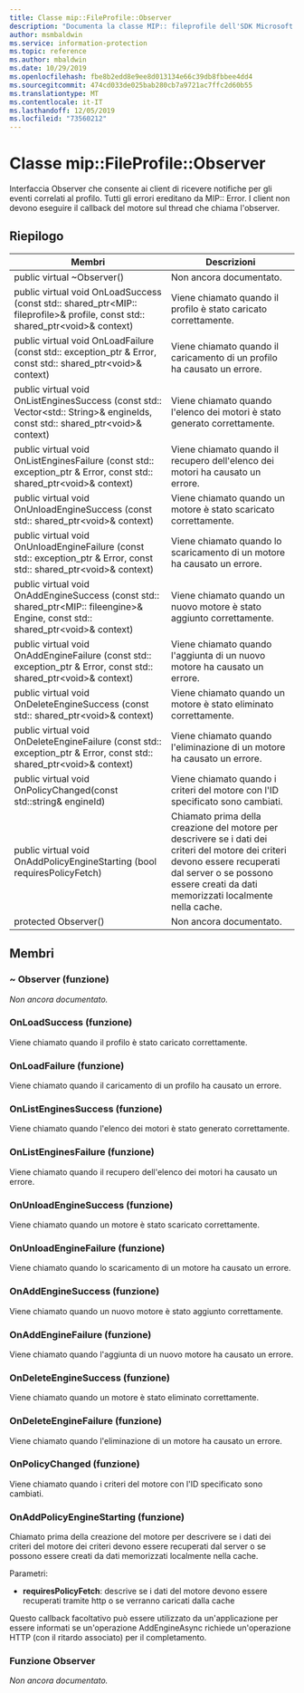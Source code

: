 ```yaml
---
title: Classe mip::FileProfile::Observer
description: "Documenta la classe MIP:: fileprofile dell'SDK Microsoft Information Protection (MIP)."
author: msmbaldwin
ms.service: information-protection
ms.topic: reference
ms.author: mbaldwin
ms.date: 10/29/2019
ms.openlocfilehash: fbe8b2edd8e9ee8d013134e66c39db8fbbee4dd4
ms.sourcegitcommit: 474cd033de025bab280cb7a9721ac7ffc2d60b55
ms.translationtype: MT
ms.contentlocale: it-IT
ms.lasthandoff: 12/05/2019
ms.locfileid: "73560212"
---
```

# <a name="class-mipfileprofileobserver"></a>Classe mip::FileProfile::Observer 
Interfaccia Observer che consente ai client di ricevere notifiche per gli eventi correlati al profilo.
Tutti gli errori ereditano da MIP:: Error. I client non devono eseguire il callback del motore sul thread che chiama l'observer.
  
## <a name="summary"></a>Riepilogo
 Membri                        | Descrizioni                                
--------------------------------|---------------------------------------------
public virtual ~Observer()  | Non ancora documentato.
public virtual void OnLoadSuccess (const std:: shared_ptr\<MIP:: fileprofile\>& profile, const std:: shared_ptr\<void\>& context)  |  Viene chiamato quando il profilo è stato caricato correttamente.
public virtual void OnLoadFailure (const std:: exception_ptr & Error, const std:: shared_ptr\<void\>& context)  |  Viene chiamato quando il caricamento di un profilo ha causato un errore.
public virtual void OnListEnginesSuccess (const std:: Vector\<std:: String\>& engineIds, const std:: shared_ptr\<void\>& context)  |  Viene chiamato quando l'elenco dei motori è stato generato correttamente.
public virtual void OnListEnginesFailure (const std:: exception_ptr & Error, const std:: shared_ptr\<void\>& context)  |  Viene chiamato quando il recupero dell'elenco dei motori ha causato un errore.
public virtual void OnUnloadEngineSuccess (const std:: shared_ptr\<void\>& context)  |  Viene chiamato quando un motore è stato scaricato correttamente.
public virtual void OnUnloadEngineFailure (const std:: exception_ptr & Error, const std:: shared_ptr\<void\>& context)  |  Viene chiamato quando lo scaricamento di un motore ha causato un errore.
public virtual void OnAddEngineSuccess (const std:: shared_ptr\<MIP:: fileengine\>& Engine, const std:: shared_ptr\<void\>& context)  |  Viene chiamato quando un nuovo motore è stato aggiunto correttamente.
public virtual void OnAddEngineFailure (const std:: exception_ptr & Error, const std:: shared_ptr\<void\>& context)  |  Viene chiamato quando l'aggiunta di un nuovo motore ha causato un errore.
public virtual void OnDeleteEngineSuccess (const std:: shared_ptr\<void\>& context)  |  Viene chiamato quando un motore è stato eliminato correttamente.
public virtual void OnDeleteEngineFailure (const std:: exception_ptr & Error, const std:: shared_ptr\<void\>& context)  |  Viene chiamato quando l'eliminazione di un motore ha causato un errore.
public virtual void OnPolicyChanged(const std::string& engineId)  |  Viene chiamato quando i criteri del motore con l'ID specificato sono cambiati.
public virtual void OnAddPolicyEngineStarting (bool requiresPolicyFetch)  |  Chiamato prima della creazione del motore per descrivere se i dati dei criteri del motore dei criteri devono essere recuperati dal server o se possono essere creati da dati memorizzati localmente nella cache.
protected Observer()  | Non ancora documentato.
  
## <a name="members"></a>Membri
  
### <a name="observer-function"></a>~ Observer (funzione)
_Non ancora documentato._

  
### <a name="onloadsuccess-function"></a>OnLoadSuccess (funzione)
Viene chiamato quando il profilo è stato caricato correttamente.
  
### <a name="onloadfailure-function"></a>OnLoadFailure (funzione)
Viene chiamato quando il caricamento di un profilo ha causato un errore.
  
### <a name="onlistenginessuccess-function"></a>OnListEnginesSuccess (funzione)
Viene chiamato quando l'elenco dei motori è stato generato correttamente.
  
### <a name="onlistenginesfailure-function"></a>OnListEnginesFailure (funzione)
Viene chiamato quando il recupero dell'elenco dei motori ha causato un errore.
  
### <a name="onunloadenginesuccess-function"></a>OnUnloadEngineSuccess (funzione)
Viene chiamato quando un motore è stato scaricato correttamente.
  
### <a name="onunloadenginefailure-function"></a>OnUnloadEngineFailure (funzione)
Viene chiamato quando lo scaricamento di un motore ha causato un errore.
  
### <a name="onaddenginesuccess-function"></a>OnAddEngineSuccess (funzione)
Viene chiamato quando un nuovo motore è stato aggiunto correttamente.
  
### <a name="onaddenginefailure-function"></a>OnAddEngineFailure (funzione)
Viene chiamato quando l'aggiunta di un nuovo motore ha causato un errore.
  
### <a name="ondeleteenginesuccess-function"></a>OnDeleteEngineSuccess (funzione)
Viene chiamato quando un motore è stato eliminato correttamente.
  
### <a name="ondeleteenginefailure-function"></a>OnDeleteEngineFailure (funzione)
Viene chiamato quando l'eliminazione di un motore ha causato un errore.
  
### <a name="onpolicychanged-function"></a>OnPolicyChanged (funzione)
Viene chiamato quando i criteri del motore con l'ID specificato sono cambiati.
  
### <a name="onaddpolicyenginestarting-function"></a>OnAddPolicyEngineStarting (funzione)
Chiamato prima della creazione del motore per descrivere se i dati dei criteri del motore dei criteri devono essere recuperati dal server o se possono essere creati da dati memorizzati localmente nella cache.

Parametri:  
* **requiresPolicyFetch**: descrive se i dati del motore devono essere recuperati tramite http o se verranno caricati dalla cache


Questo callback facoltativo può essere utilizzato da un'applicazione per essere informati se un'operazione AddEngineAsync richiede un'operazione HTTP (con il ritardo associato) per il completamento.
  
### <a name="observer-function"></a>Funzione Observer
_Non ancora documentato._
